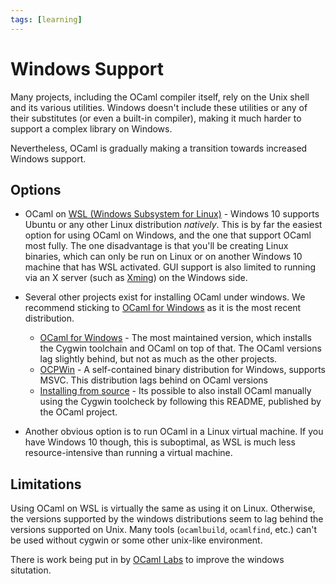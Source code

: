 ```yaml
---
tags: [learning]
---
```


# Windows Support

Many projects, including the OCaml compiler itself, rely on the Unix shell and its various utilities.
Windows doesn't include these utilities or any of their substitutes (or even a built-in compiler),
making it much harder to support a complex library on Windows.

Nevertheless, OCaml is gradually making a transition towards increased Windows support.

## Options

* OCaml on [WSL (Windows Subsystem for Linux)](https://docs.microsoft.com/en-us/windows/wsl/install-win10) - 
Windows 10 supports Ubuntu or any other Linux distribution *natively*. This is by far the easiest option
for using OCaml on Windows, and the one that support OCaml most fully.
The one disadvantage is that you'll be creating Linux binaries, which can only be run on Linux or on another
Windows 10 machine that has WSL activated. GUI support is also limited to running via an X server (such as [Xming](https://sourceforge.net/projects/xming/)) on the Windows side.

* Several other projects exist for installing OCaml under windows. We recommend sticking to 
[OCaml for Windows][ocaml-win] as it is the most recent distribution.
 
  * [OCaml for Windows][ocaml-win] - The most maintained version, which installs the Cygwin toolchain 
  and OCaml on top of that. The OCaml versions lag slightly behind, but not as much as the other projects.
  * [OCPWin][ocaml-ocpwin] - A self-contained binary distribution for Windows, supports MSVC. This distribution 
  lags behind on OCaml versions 
  * [Installing from source][ocaml-from-source] - Its possible to also install OCaml manually using the 
  Cygwin toolcheck by following this README, published by the OCaml project.

* Another obvious option is to run OCaml in a Linux virtual machine. If you have Windows 10 though, this is suboptimal,
as WSL is much less resource-intensive than running a virtual machine.


## Limitations

Using OCaml on WSL is virtually the same as using it on Linux. Otherwise, the versions supported by the
windows distributions seem to lag behind the versions 
supported on Unix. Many tools (`ocamlbuild`, `ocamlfind`, etc.) can't be used 
without cygwin or some other unix-like environment.  

There is work being put in by [OCaml Labs](http://ocamllabs.io/doc/windows.html) to improve
the windows situtation.

[ocaml-win]: https://fdopen.github.io/opam-repository-mingw/
[ocaml-ocpwin]: http://www.typerex.org/ocpwin.html
[ocaml-from-source]: https://github.com/ocaml/ocaml/blob/trunk/README.win32.adoc
